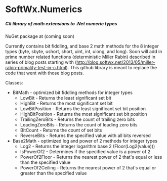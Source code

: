 # SoftWx.Numerics
##### C# library of math extensions to .Net numeric types
NuGet package at (coming soon)

Currently contains bit fiddling, and base 2 math methods for the 8 integer types (byte, sbyte, ushort, short, uint, int, ulong, and long).
Soon will add in prime number related functions (deterministic Miller Rabin) described in series of blog posts starting with (http://blog.softwx.net/2013/05/miller-rabin-primality-test-in-c.html).
This github library is meant to replace the code that went with those blog posts.

Classes:
* BitMath - optimized bit fiddling methods for integer types
  * LowBit - Returns the least significant set bit
  * HighBit - Returns the most significant set bit
  * LowBitPosition - Returns the least significant set bit position
  * HighBitPosition - Returns the most significant set bit position
  * TrailingZeroBits - Returns the count of trailing zero bits
  * LeadingZeroBits - Returns the count of leading zero bits
  * BitCount - Returns the count of set bits
  * ReverseBits - Returns the specified value with all bits reversed
* Base2Math - optimized log and power of 2 methods for integer types 
  * Log2 - Returns the integer logarithm base 2 (Floor(Log2(value)))
  * IsPowerOf2 - Determines if the specified value is a power of 2
  * PowerOf2Floor - Returns the nearest power of 2 that's equal or less than the specified value
  * PowerOf2Ceiling - Returns the nearest power of 2 that's equal or greater than the specified value
